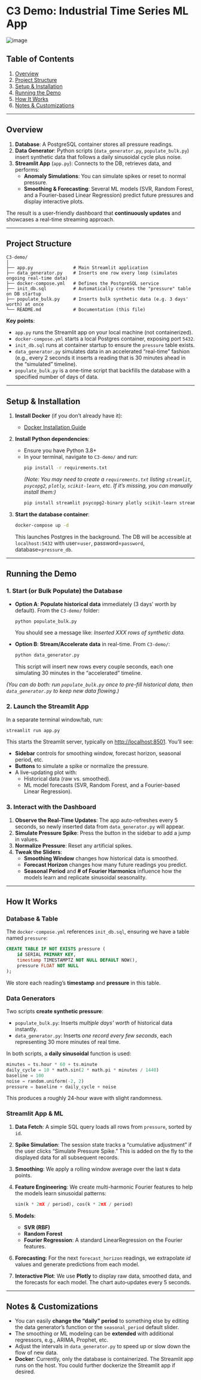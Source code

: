 # C3 Demo: Industrial Time Series ML App


![image](https://github.com/user-attachments/assets/93139cbb-ce12-45bf-a3c0-fb0fca4f0631)


## Table of Contents

1. [Overview](#overview)  
2. [Project Structure](#project-structure)  
3. [Setup & Installation](#setup--installation)  
4. [Running the Demo](#running-the-demo)  
5. [How It Works](#how-it-works)  
6. [Notes & Customizations](#notes--customizations)

---

## Overview

1. **Database**: A PostgreSQL container stores all pressure readings.  
2. **Data Generator**: Python scripts (`data_generator.py`, `populate_bulk.py`) insert synthetic data that follows a daily sinusoidal cycle plus noise.  
3. **Streamlit App** (`app.py`): Connects to the DB, retrieves data, and performs:  
   - **Anomaly Simulations**: You can simulate spikes or reset to normal pressure.  
   - **Smoothing & Forecasting**: Several ML models (SVR, Random Forest, and a Fourier-based Linear Regression) predict future pressures and display interactive plots.  

The result is a user-friendly dashboard that **continuously updates** and showcases a real-time streaming approach.

---

## Project Structure

```
C3-demo/
│
├── app.py               # Main Streamlit application
├── data_generator.py    # Inserts one row every loop (simulates ongoing real-time data)
├── docker-compose.yml   # Defines the PostgreSQL service
├── init_db.sql          # Automatically creates the "pressure" table on DB startup
├── populate_bulk.py     # Inserts bulk synthetic data (e.g. 3 days' worth) at once
└── README.md            # Documentation (this file)
```

**Key points**:
- `app.py` runs the Streamlit app on your local machine (not containerized).
- `docker-compose.yml` starts a local Postgres container, exposing port `5432`.
- `init_db.sql` runs at container startup to ensure the `pressure` table exists.
- `data_generator.py` simulates data in an accelerated “real-time” fashion (e.g., every 2 seconds it inserts a reading that is 30 minutes ahead in the “simulated” timeline).
- `populate_bulk.py` is a one-time script that backfills the database with a specified number of days of data.

---

## Setup & Installation

1. **Install Docker** (if you don’t already have it):  
   - [Docker Installation Guide](https://docs.docker.com/get-docker/)

2. **Install Python dependencies**:  
   - Ensure you have Python 3.8+  
   - In your terminal, navigate to `C3-demo/` and run:
     ```bash
     pip install -r requirements.txt
     ```
     *(Note: You may need to create a `requirements.txt` listing `streamlit`, `psycopg2`, `plotly`, `scikit-learn`, etc. If it’s missing, you can manually install them:)*  
     ```bash
     pip install streamlit psycopg2-binary plotly scikit-learn streamlit-autorefresh
     ```

3. **Start the database container**:
   ```bash
   docker-compose up -d
   ```
   This launches Postgres in the background. The DB will be accessible at `localhost:5432` with user=`user`, password=`password`, database=`pressure_db`.

---

## Running the Demo

### 1. Start (or Bulk Populate) the Database

- **Option A**: **Populate historical data** immediately (3 days’ worth by default). From the `C3-demo/` folder:
  ```bash
  python populate_bulk.py
  ```
  You should see a message like: *Inserted XXX rows of synthetic data.*  

- **Option B**: **Stream/Accelerate data** in real-time. From `C3-demo/`:
  ```bash
  python data_generator.py
  ```
  This script will insert new rows every couple seconds, each one simulating 30 minutes in the “accelerated” timeline.

*(You can do both: run `populate_bulk.py` once to pre-fill historical data, then `data_generator.py` to keep new data flowing.)*

### 2. Launch the Streamlit App

In a separate terminal window/tab, run:
```bash
streamlit run app.py
```
This starts the Streamlit server, typically on [http://localhost:8501](http://localhost:8501). You’ll see:

- **Sidebar** controls for smoothing window, forecast horizon, seasonal period, etc.  
- **Buttons** to simulate a spike or normalize the pressure.  
- A live-updating plot with:
  - Historical data (raw vs. smoothed).
  - ML model forecasts (SVR, Random Forest, and a Fourier-based Linear Regression).

### 3. Interact with the Dashboard

1. **Observe the Real-Time Updates**: The app auto-refreshes every 5 seconds, so newly inserted data from `data_generator.py` will appear.  
2. **Simulate Pressure Spike**: Press the button in the sidebar to add a jump in values.  
3. **Normalize Pressure**: Reset any artificial spikes.  
4. **Tweak the Sliders**:
   - **Smoothing Window** changes how historical data is smoothed.  
   - **Forecast Horizon** changes how many future readings you predict.  
   - **Seasonal Period** and **# of Fourier Harmonics** influence how the models learn and replicate sinusoidal seasonality.

---

## How It Works

### Database & Table

The `docker-compose.yml` references `init_db.sql`, ensuring we have a table named `pressure`:
```sql
CREATE TABLE IF NOT EXISTS pressure (
    id SERIAL PRIMARY KEY,
    timestamp TIMESTAMPTZ NOT NULL DEFAULT NOW(),
    pressure FLOAT NOT NULL
);
```
We store each reading’s **timestamp** and **pressure** in this table.

### Data Generators

Two scripts **create synthetic pressure**:
- `populate_bulk.py`: Inserts *multiple days’ worth* of historical data instantly.  
- `data_generator.py`: Inserts *one record every few seconds*, each representing 30 more minutes of real time.  

In both scripts, a **daily sinusoidal** function is used:
```python
minutes = ts.hour * 60 + ts.minute
daily_cycle = 10 * math.sin(2 * math.pi * minutes / 1440)
baseline = 100
noise = random.uniform(-2, 2)
pressure = baseline + daily_cycle + noise
```
This produces a roughly 24-hour wave with slight randomness.

### Streamlit App & ML

1. **Data Fetch**: A simple SQL query loads all rows from `pressure`, sorted by `id`.  
2. **Spike Simulation**: The session state tracks a “cumulative adjustment” if the user clicks “Simulate Pressure Spike.” This is added on the fly to the displayed data for all subsequent records.  
3. **Smoothing**: We apply a rolling window average over the last `N` data points.  
4. **Feature Engineering**: We create multi-harmonic Fourier features to help the models learn sinusoidal patterns:
   ```python
   sin(k * 2πX / period), cos(k * 2πX / period)
   ```
5. **Models**:  
   - **SVR (RBF)**  
   - **Random Forest**  
   - **Fourier Regression**: A standard LinearRegression on the Fourier features.

6. **Forecasting**: For the next `forecast_horizon` readings, we extrapolate *id* values and generate predictions from each model.  
7. **Interactive Plot**: We use **Plotly** to display raw data, smoothed data, and the forecasts for each model. The chart auto‐updates every 5 seconds.

---

## Notes & Customizations

- You can easily **change the “daily” period** to something else by editing the data generator’s function or the `seasonal_period` default slider.  
- The smoothing or ML modeling can be **extended** with additional regressors, e.g., ARIMA, Prophet, etc.  
- Adjust the intervals in `data_generator.py` to speed up or slow down the flow of new data.  
- **Docker**: Currently, only the database is containerized. The Streamlit app runs on the host. You could further dockerize the Streamlit app if desired.
